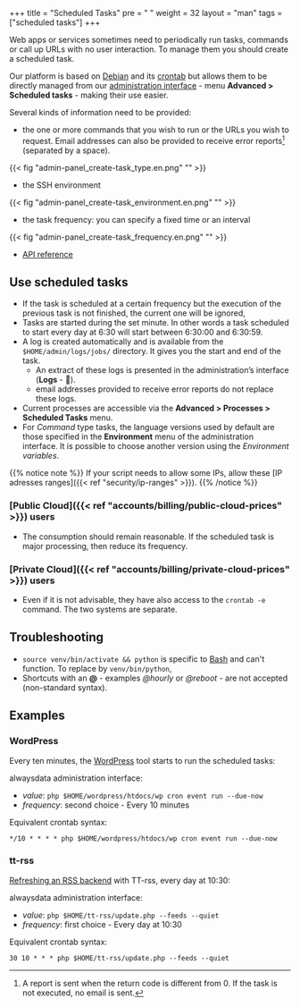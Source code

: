 +++
title = "Scheduled Tasks"
pre = "<i class='fas fa-fw fa-stopwatch'></i> "
weight = 32
layout = "man"
tags = ["scheduled tasks"]
+++

Web apps or services sometimes need to periodically run tasks, commands or call up URLs with no user interaction. To manage them you should create a scheduled task.

Our platform is based on [Debian](https://www.debian.org/) and its [crontab](https://en.wikipedia.org/wiki/Cron) but allows them to be directly managed from our [administration interface](https://admin.alwaysdata.com) - menu **Advanced > Scheduled tasks** - making their use easier.

Several kinds of information need to be provided:

- the one or more commands that you wish to run or the URLs you wish to request. Email addresses can also be provided to receive error reports[^1] (separated by a space).

{{< fig "admin-panel_create-task_type.en.png" "" >}}

- the SSH environment

{{< fig "admin-panel_create-task_environment.en.png" "" >}}

- the task frequency: you can specify a fixed time or an interval

{{< fig "admin-panel_create-task_frequency.en.png" "" >}}

- [API reference](https://api.alwaysdata.com/v1/job/doc/)

## Use scheduled tasks

- If the task is scheduled at a certain frequency but the execution of the previous task is not finished, the current one will be ignored,
- Tasks are started during the set minute. In other words a task scheduled to start every day at 6:30 will start between 6:30:00 and 6:30:59.
- A log is created automatically and is available from the `$HOME/admin/logs/jobs/` directory. It gives you the start and end of the task.
	- An extract of these logs is presented in the administration’s interface (**Logs** - 📄).
	- email addresses provided to receive error reports do not replace these logs.
- Current processes are accessible via the **Advanced > Processes > Scheduled Tasks** menu.
- For *Command* type tasks, the language versions used by default are those specified in the **Environment** menu of the administration interface. It is possible to choose another version using the *Environment variables*.

{{% notice note %}}
If your script needs to allow some IPs, allow these [IP adresses ranges]({{< ref "security/ip-ranges" >}}).
{{% /notice %}}

### [Public Cloud]({{< ref "accounts/billing/public-cloud-prices" >}}) users

- The consumption should remain reasonable. If the scheduled task is major processing, then reduce its frequency.

### [Private Cloud]({{< ref "accounts/billing/private-cloud-prices" >}}) users

- Even if it is not advisable, they have also access to the `crontab -e` command. The two systems are separate.

## Troubleshooting

- `source venv/bin/activate && python` is specific to [Bash](https://en.wikipedia.org/wiki/Bash_(Unix_shell)) and can't function. To replace by `venv/bin/python`,
- Shortcuts with an **@** - examples *@hourly* or *@reboot* - are not accepted (non-standard syntax).

## Examples

### WordPress

Every ten minutes, the [WordPress](https://developer.wordpress.org/cli/commands/cron/event/run/) tool starts to run the scheduled tasks:

alwaysdata administration interface:

- *value*: `php $HOME/wordpress/htdocs/wp cron event run --due-now`
- *frequency*: second choice - Every 10 minutes

Equivalent crontab syntax:

```
*/10 * * * * php $HOME/wordpress/htdocs/wp cron event run --due-now
```

### tt-rss

[Refreshing an RSS backend](https://git.tt-rss.org/fox/tt-rss.wiki.git/tree/UpdatingFeeds.md#n58) with TT-rss, every day at 10:30:

alwaysdata administration interface:

- *value*: `php $HOME/tt-rss/update.php --feeds --quiet`
- *frequency*: first choice - Every day at 10:30

Equivalent crontab syntax:

```
30 10 * * * php $HOME/tt-rss/update.php --feeds --quiet
```

[^1]: A report is sent when the return code is different from 0. If the task is not executed, no email is sent.
